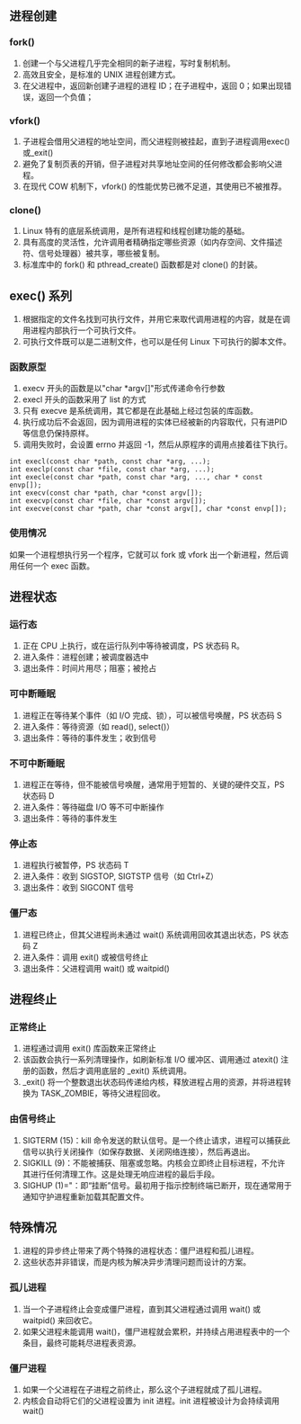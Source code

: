 ## 进程创建
### fork()
1. 创建一个与父进程几乎完全相同的新子进程，写时复制机制。
2. 高效且安全，是标准的 UNIX 进程创建方式。
3. 在父进程中，返回新创建子进程的进程 ID；在子进程中，返回 0；如果出现错误，返回一个负值；
### vfork()
1. 子进程会借用父进程的地址空间，而父进程则被挂起，直到子进程调用exec()或_exit()
2. 避免了复制页表的开销，但子进程对共享地址空间的任何修改都会影响父进程。
3. 在现代 COW 机制下，vfork() 的性能优势已微不足道，其使用已不被推荐。
### clone()
1. Linux 特有的底层系统调用，是所有进程和线程创建功能的基础。
2. 具有高度的灵活性，允许调用者精确指定哪些资源（如内存空间、文件描述符、信号处理器）被共享，哪些被复制。
3. 标准库中的 fork() 和 pthread_create() 函数都是对 clone() 的封装。
## exec() 系列
1. 根据指定的文件名找到可执行文件，并用它来取代调用进程的内容，就是在调用进程内部执行一个可执行文件。
2. 可执行文件既可以是二进制文件，也可以是任何 Linux 下可执行的脚本文件。
### 函数原型
1. execv 开头的函数是以"char *argv[]"形式传递命令行参数
2. execl 开头的函数采用了 list 的方式
3. 只有 execve 是系统调用，其它都是在此基础上经过包装的库函数。
4. 执行成功后不会返回，因为调用进程的实体已经被新的内容取代，只有进PID 等信息仍保持原样。
5. 调用失败时，会设置 errno 并返回 -1，然后从原程序的调用点接着往下执行。
```
int execl(const char *path, const char *arg, ...);
int execlp(const char *file, const char *arg, ...);
int execle(const char *path, const char *arg, ..., char * const envp[]);
int execv(const char *path, char *const argv[]);
int execvp(const char *file, char *const argv[]);
int execve(const char *path, char *const argv[], char *const envp[]);
```
### 使用情况
如果一个进程想执行另一个程序，它就可以 fork 或 vfork 出一个新进程，然后调用任何一个 exec 函数。

## 进程状态
### 运行态
1. 正在 CPU 上执行，或在运行队列中等待被调度，PS 状态码 R。
2. 进入条件：进程创建；被调度器选中
3. 退出条件：时间片用尽；阻塞；被抢占
### 可中断睡眠
1. 进程正在等待某个事件（如 I/O 完成、锁），可以被信号唤醒，PS 状态码 S
2. 进入条件：等待资源（如 read(), select()）
3. 退出条件：等待的事件发生；收到信号
### 不可中断睡眠
1. 进程正在等待，但不能被信号唤醒，通常用于短暂的、关键的硬件交互，PS 状态码 D
2. 进入条件：等待磁盘 I/O 等不可中断操作
3. 退出条件：等待的事件发生
### 停止态
1. 进程执行被暂停，PS 状态码 T
2. 进入条件：收到 SIGSTOP, SIGTSTP 信号（如 Ctrl+Z）
3. 退出条件：收到 SIGCONT 信号 
### 僵尸态
1. 进程已终止，但其父进程尚未通过 wait() 系统调用回收其退出状态，PS 状态码 Z
2. 进入条件：调用 exit() 或被信号终止
3. 退出条件：父进程调用 wait() 或 waitpid()

## 进程终止
### 正常终止
1. 进程通过调用  exit() 库函数来正常终止
2. 该函数会执行一系列清理操作，如刷新标准 I/O 缓冲区、调用通过 atexit() 注册的函数，然后才调用底层的 _exit() 系统调用。
3. _exit() 将一个整数退出状态码传递给内核，释放进程占用的资源，并将进程转换为 TASK_ZOMBIE，等待父进程回收。
### 由信号终止
1. SIGTERM (15)：kill 命令发送的默认信号。是一个终止请求，进程可以捕获此信号以执行关闭操作（如保存数据、关闭网络连接），然后再退出。   
2. SIGKILL (9)：不能被捕获、阻塞或忽略。内核会立即终止目标进程，不允许其进行任何清理工作。这是处理无响应进程的最后手段。   
3. SIGHUP (1)="：即“挂断”信号。最初用于指示控制终端已断开，现在通常用于通知守护进程重新加载其配置文件。
## 特殊情况
1. 进程的异步终止带来了两个特殊的进程状态：僵尸进程和孤儿进程。
2. 这些状态并非错误，而是内核为解决异步清理问题而设计的方案。
### 孤儿进程
1. 当一个子进程终止会变成僵尸进程，直到其父进程通过调用 wait() 或 waitpid() 来回收它。
2. 如果父进程未能调用 wait()，僵尸进程就会累积，并持续占用进程表中的一个条目，最终可能耗尽进程表资源。
### 僵尸进程
1. 如果一个父进程在子进程之前终止，那么这个子进程就成了孤儿进程。
2. 内核会自动将它们的父进程设置为 init 进程。init 进程被设计为会持续调用 wait()